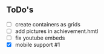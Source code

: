 ## ToDo's

- [ ] create containers as grids
- [ ] add pictures in achievement.hmtl
- [ ] fix youtube embeds
- [x] mobile support #1
